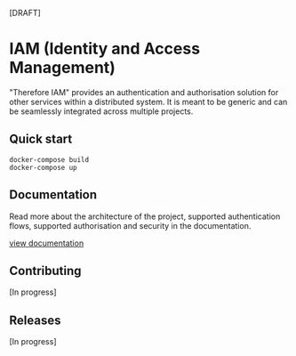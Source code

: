 [DRAFT]

# IAM (Identity and Access Management)

"Therefore IAM" provides an authentication and authorisation solution for other services within a distributed system. It is meant to be generic and can be seamlessly integrated across multiple projects.

## Quick start

```
docker-compose build
docker-compose up
```

## Documentation

Read more about the architecture of the project, supported authentication flows, supported authorisation and security in the documentation.

[view documentation](documentation/home.md)

## Contributing

[In progress]

## Releases

[In progress]